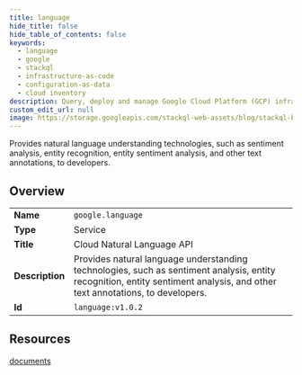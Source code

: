 ```yaml
---
title: language
hide_title: false
hide_table_of_contents: false
keywords:
  - language
  - google
  - stackql
  - infrastructure-as-code
  - configuration-as-data
  - cloud inventory
description: Query, deploy and manage Google Cloud Platform (GCP) infrastructure and resources using SQL
custom_edit_url: null
image: https://storage.googleapis.com/stackql-web-assets/blog/stackql-blog-post-featured-image.png
---
```

Provides natural language understanding technologies, such as sentiment analysis, entity recognition, entity sentiment analysis, and other text annotations, to developers.  
    

## Overview
<table><tbody>
<tr><td><b>Name</b></td><td><code>google.language</code></td></tr>
<tr><td><b>Type</b></td><td>Service</td></tr>
<tr><td><b>Title</b></td><td>Cloud Natural Language API</td></tr>
<tr><td><b>Description</b></td><td>Provides natural language understanding technologies, such as sentiment analysis, entity recognition, entity sentiment analysis, and other text annotations, to developers.</td></tr>
<tr><td><b>Id</b></td><td><code>language:v1.0.2</code></td></tr>
</tbody></table>

## Resources
<div class="row">
<div class="providerDocColumn">
<a href="/providers/google/language/documents/">documents</a><br />
</div>
<div class="providerDocColumn">
</div>
</div>
